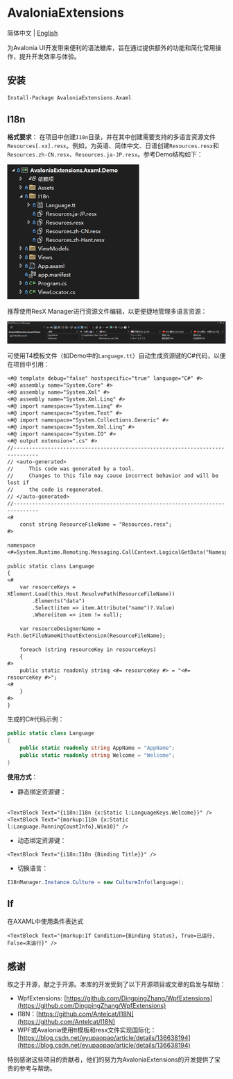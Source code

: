 # AvaloniaExtensions

简体中文 | [English](README.md)

为Avalonia UI开发带来便利的语法糖库，旨在通过提供额外的功能和简化常用操作，提升开发效率与体验。

## 安装

```bash
Install-Package AvaloniaExtensions.Axaml
```

## I18n

**格式要求**： 在项目中创建`I18n`目录，并在其中创建需要支持的多语言资源文件`Resources[.xx].resx`。例如，为英语、简体中文、日语创建`Resources.resx`和`Resources.zh-CN.resx`、`Resources.ja-JP.resx`。参考Demo结构如下：

![](doc/imgs/ResourceDir.png)

推荐使用ResX Manager进行资源文件编辑，以更便捷地管理多语言资源：

![](doc/imgs/ResourceConfig.png)

可使用T4模板文件（如Demo中的`Language.tt`）自动生成资源键的C#代码，以便在项目中引用：

```tt
<#@ template debug="false" hostspecific="true" language="C#" #>
<#@ assembly name="System.Core" #>
<#@ assembly name="System.Xml" #>
<#@ assembly name="System.Xml.Linq" #>
<#@ import namespace="System.Linq" #>
<#@ import namespace="System.Text" #>
<#@ import namespace="System.Collections.Generic" #>
<#@ import namespace="System.Xml.Linq" #>
<#@ import namespace="System.IO" #>
<#@ output extension=".cs" #>
//------------------------------------------------------------------------------  
// <auto-generated>  
//     This code was generated by a tool.  
//     Changes to this file may cause incorrect behavior and will be lost if  
//     the code is regenerated.  
// </auto-generated>  
//------------------------------------------------------------------------------
<#
    const string ResourceFileName = "Resources.resx";
#>

namespace <#=System.Runtime.Remoting.Messaging.CallContext.LogicalGetData("NamespaceHint").ToString()#>;

public static class Language
{
<#
    var resourceKeys = XElement.Load(this.Host.ResolvePath(ResourceFileName))
        .Elements("data")
        .Select(item => item.Attribute("name")?.Value)
        .Where(item => item != null);

	var resourceDesignerName = Path.GetFileNameWithoutExtension(ResourceFileName);

    foreach (string resourceKey in resourceKeys)
    {
#>
	public static readonly string <#= resourceKey #> = "<#= resourceKey #>";
<#
    }
#>
}
```

生成的C#代码示例：

```csharp
public static class Language
{
	public static readonly string AppName = "AppName";
	public static readonly string Welcome = "Welcome";
}
```

**使用方式**：

- 静态绑定资源键：

```axaml

<TextBlock Text="{i18n:I18n {x:Static l:LanguageKeys.Welcome}}" />
<TextBlock Text="{markup:I18n {x:Static l:Language.RunningCountInfo},Win10}" />
```

- 动态绑定资源键：

```axaml
<TextBlock Text="{i18n:I18n {Binding Title}}" />
```

- 切换语言：

```csharp
I18nManager.Instance.Culture = new CultureInfo(language);
```

## If

在AXAML中使用条件表达式

```axaml
<TextBlock Text="{markup:If Condition={Binding Status}, True=已运行, False=未运行}" />
```

## 感谢

取之于开源，献之于开源。本库的开发受到了以下开源项目或文章的启发与帮助：

- WpfExtensions: [https://github.com/DingpingZhang/WpfExtensions](https://github.com/DingpingZhang/WpfExtensions)
- I18N：[https://github.com/Antelcat/I18N](https://github.com/Antelcat/I18N)
- WPF或Avalonia使用tt模板和resx文件实现国际化：[https://blog.csdn.net/eyupaopao/article/details/136638194](https://blog.csdn.net/eyupaopao/article/details/136638194)

特别感谢这些项目的贡献者，他们的努力为AvaloniaExtensions的开发提供了宝贵的参考与帮助。
